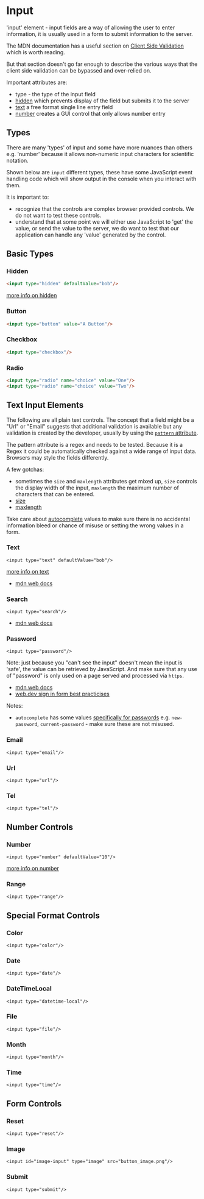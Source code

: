 # Input

'input' element - input fields are a way of allowing the user to enter information, it is usually used in a form to submit information to the server.

The MDN documentation has a useful section on [Client Side Validation](https://developer.mozilla.org/en-US/docs/Web/HTML/Element/input#client-side_validation) which is worth reading.

But that section doesn't go far enough to describe the various ways that the client side validation can be bypassed and over-relied on.

Important attributes are:

- type - the type of the input field
- [hidden](input-type-hidden.mdx) which prevents display of the field but submits it to the server
- [text](input-type-text.mdx) a free format single line entry field
- [number](input-type-number.mdx) creates a GUI control that only allows number entry

<!-- TOC -->

## Types

There are many 'types' of input and some have more nuances than others e.g. 'number' because it allows non-numeric input characters for scientific notation.

Shown below are `input` different types, these have some JavaScript event handling code which will show output in the console when you interact with them.

It is important to:

- recognize that the controls are complex browser provided controls. We do not want to test these controls.
- understand that at some point we will either use JavaScript to 'get' the value, or send the value to the server, we do want to test that our application can handle any 'value' generated by the control.

## Basic Types

### Hidden

```html
<input type="hidden" defaultValue="bob"/>
```

[more info on hidden](input-type-hidden.mdx)

### Button

```html
<input type="button" value="A Button"/>
```

### Checkbox

```html
<input type="checkbox"/>
```

### Radio

```html
<input type="radio" name="choice" value="One"/>
<input type="radio" name="choice" value="Two"/>
```

## Text Input Elements

The following are all plain text controls. The concept that a field might be a "Url" or "Email" suggests that additional validation is available but any validation is created by the developer, usually by using the [`pattern` attribute](https://www.w3schools.com/tags/att_input_pattern.asp).

The pattern attribute is a regex and needs to be tested. Because it is a Regex it could be automatically checked against a wide range of input data.
Browsers may style the fields differently.

A few gotchas:

- sometimes the `size` and `maxlength` attributes get mixed up, `size` controls the display width of the input, `maxlength` the maximum number of characters that can be entered.
- [size](https://developer.mozilla.org/en-US/docs/Web/HTML/Attributes/size)
- [maxlength](https://developer.mozilla.org/en-US/docs/Web/HTML/Attributes/maxlength)

Take care about [autocomplete](https://developer.mozilla.org/en-US/docs/Web/HTML/Attributes/autocomplete) values to make sure there is no accidental information bleed or chance of misuse or setting the wrong values in a form.

### Text

`<input type="text" defaultValue="bob"/>`

[more info on text](input-type-text.mdx)

- [mdn web docs](https://developer.mozilla.org/en-US/docs/Web/HTML/Element/input/text)

### Search

`<input type="search"/>`

- [mdn web docs](https://developer.mozilla.org/en-US/docs/Web/HTML/Element/input/search)

### Password

`<input type="password"/>`

Note: just because you "can't see the input" doesn't mean the input is 'safe', the value can be retrieved by JavaScript. And make sure that any use of "password" is only used on a page served and processed via `https`.

- [mdn web docs](https://developer.mozilla.org/en-US/docs/Web/HTML/Element/input/password)
- [web.dev sign in form best practicises](https://web.dev/sign-in-form-best-practices/#current-password)

Notes:

- `autocomplete` has some values [specifically for passwords](https://developer.mozilla.org/en-US/docs/Web/HTML/Attributes/autocomplete) e.g. `new-password`, `current-password` - make sure these are not misused.

### Email

`<input type="email"/>`

### Url

`<input type="url"/>`

### Tel

`<input type="tel"/>`

## Number Controls

### Number

`<input type="number" defaultValue="10"/>`

[more info on number](input-type-text.mdx)

### Range

`<input type="range"/>`


## Special Format Controls

### Color

`<input type="color"/>`

### Date

`<input type="date"/>`

### DateTimeLocal

`<input type="datetime-local"/>`


### File

`<input type="file"/>`

### Month

`<input type="month"/>`

### Time

`<input type="time"/>`


## Form Controls

### Reset

`<input type="reset"/>`

### Image

`<input id="image-input" type="image" src="button_image.png"/>`

### Submit

`<input type="submit"/>`


